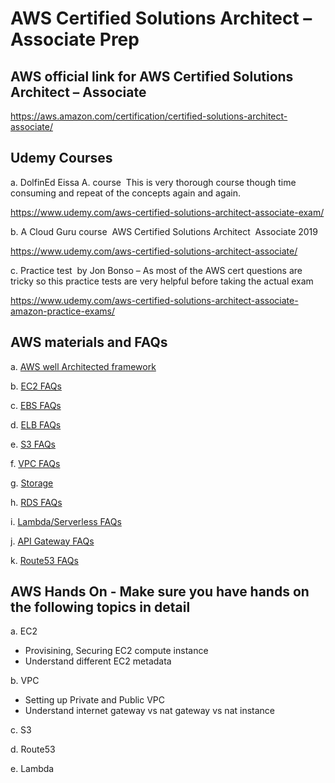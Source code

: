 # AWS Certified Solutions Architect – Associate Prep

## AWS official link for AWS Certified Solutions Architect – Associate 

https://aws.amazon.com/certification/certified-solutions-architect-associate/

## Udemy Courses
a. DolfinEd Eissa A. course ­ This is very thorough course though time consuming and repeat of the concepts again and again.

https://www.udemy.com/aws-certified-solutions-architect-associate-exam/

b. A Cloud Guru course ­ AWS Certified Solutions Architect ­ Associate 2019

https://www.udemy.com/aws-certified-solutions-architect-associate/

c. Practice test ­ by Jon Bonso – As most of the AWS cert questions are tricky so this practice tests are very helpful before taking the actual exam

https://www.udemy.com/aws-certified-solutions-architect-associate-amazon-practice-exams/


## AWS materials and FAQs
a. [AWS well Architected framework](https://d1.awsstatic.com/whitepapers/architecture/AWS_Well-Architected_Framework.pdf)

b. [EC2 FAQs](https://aws.amazon.com/ec2/faqs/)

c. [EBS FAQs](https://aws.amazon.com/ebs/faqs/)

d. [ELB FAQs](https://aws.amazon.com/elasticloadbalancing/faqs/)

e. [S3 FAQs](https://aws.amazon.com/s3/faqs/)

f. [VPC FAQs](https://aws.amazon.com/vpc/faqs/)

g. [Storage](https://aws.amazon.com/storagegateway/faqs/)

h. [RDS FAQs](https://aws.amazon.com/rds/faqs/)

i. [Lambda/Serverless FAQs](https://aws.amazon.com/lambda/faqs/) 

j. [API Gateway FAQs](https://aws.amazon.com/api­gateway/faqs/) 

k. [Route53 FAQs](https://aws.amazon.com/route53/faqs/)

## AWS Hands On - Make sure you have hands on the following topics in detail
a. EC2 
  - Provisining, Securing EC2 compute instance
  - Understand different EC2 metadata 

b. VPC
  - Setting up Private and Public VPC
  - Understand internet gateway vs nat gateway vs nat instance

c. S3

d. Route53 

e. Lambda
  

